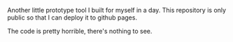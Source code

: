 Another little prototype tool I built for myself in a day. This repository is only public so that I can deploy it to github pages.

The code is pretty horrible, there's nothing to see.
